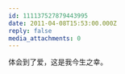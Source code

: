 ```yaml
---
id: 111137527879443995
date: 2011-04-08T15:53:00.000Z
reply: false
media_attachments: 0
---
```


体会到了爱，这是我今生之幸。 ​​​​


